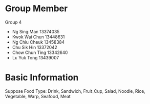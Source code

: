 # Group Member
Group 4
- Ng Sing Man 13374035
- Kwok Wai Chun 13448631 
- Ng Chiu Cheuk 13458384
- Chu Sik Hin 13372042
- Chow Chun Ting 13342640
- Lu Yuk Tong 13439007

# Basic Information
Suppose Food Type: Drink, Sandwich, Fruit_Cup, Salad, Noodle, Rice, Vegetable, Warp, Seafood, Meat
